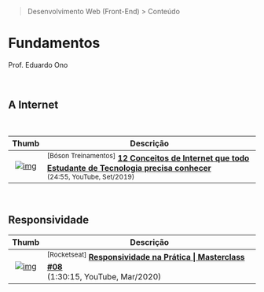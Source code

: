 > Desenvolvimento Web (Front-End) > Conteúdo

# Fundamentos

Prof. Eduardo Ono

<br>

## A Internet

<br>

| Thumb | Descrição |
| :-: | --- |
| [![img](https://img.youtube.com/vi/LcUr4PK3MOo/default.jpg)](https://www.youtube.com/watch?v=LcUr4PK3MOo) | <sup>[Bóson Treinamentos]</sup> [__12 Conceitos de Internet que todo Estudante de Tecnologia precisa conhecer__](https://www.youtube.com/watch?v=LcUr4PK3MOo)<br><sub>(24:55, YouTube, Set/2019)</sub>

<br>

## Responsividade

| Thumb | Descrição |
| :-: | --- |
| [![img](https://img.youtube.com/vi/H91DhKPjhPk/default.jpg)](https://www.youtube.com/watch?v=H91DhKPjhPk "Responsividade na Prática \| Masterclass #08") | <sup>[Rocketseat]</sup> [__Responsividade na Prática \| Masterclass #08__](https://www.youtube.com/watch?v=H91DhKPjhPk) <br> (1:30:15, YouTube, Mar/2020)

<br>
